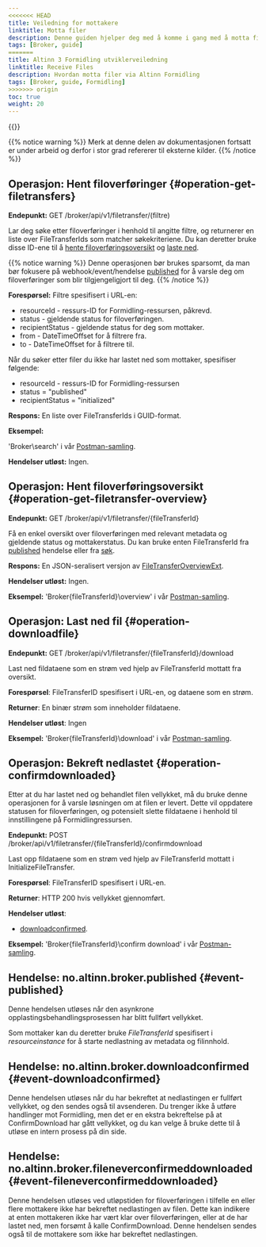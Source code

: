 ```yaml
---
<<<<<<< HEAD
title: Veiledning for mottakere
linktitle: Motta filer
description: Denne guiden hjelper deg med å komme i gang med å motta filer ved hjelp av Altinn Formidling. 
tags: [Broker, guide]
=======
title: Altinn 3 Formidling utviklerveiledning
linktitle: Receive Files
description: Hvordan motta filer via Altinn Formidling
tags: [Broker, guide, Formidling]
>>>>>>> origin
toc: true
weight: 20
---
```


{{<children />}}

{{% notice warning  %}}
Merk at denne delen av dokumentasjonen fortsatt er under arbeid og derfor i stor grad refererer til eksterne kilder.
{{% /notice %}}

## Operasjon: Hent filoverføringer {#operation-get-filetransfers}

**Endepunkt:** GET /broker/api/v1/filetransfer/(filtre)

Lar deg søke etter filoverføringer i henhold til angitte filtre, og returnerer en liste over FileTransferIds som matcher søkekriteriene.
Du kan deretter bruke disse ID-ene til å [hente filoverføringsoversikt](#operation-get-filetransfer-overview) og [laste ned](#operation-downloadfile).

{{% notice warning  %}}
Denne operasjonen bør brukes sparsomt, da man bør fokusere på webhook/event/hendelse [published](#event-published) for å varsle deg om filoverføringer som blir tilgjengeligjort til deg.
{{% /notice %}}

**Forespørsel:** Filtre spesifisert i URL-en:

- resourceId - ressurs-ID for Formidling-ressursen, påkrevd.
- status - gjeldende status for filoverføringen.
- recipientStatus - gjeldende status for deg som mottaker.
- from - DateTimeOffset for å filtrere fra.
- to - DateTimeOffset for å filtrere til.

Når du søker etter filer du ikke har lastet ned som mottaker, spesifiser følgende:

- resourceId - ressurs-ID for Formidling-ressursen
- status = "published"
- recipientStatus = "initialized"

**Respons:** En liste over FileTransferIds i GUID-format.

**Eksempel:**

'Broker\search' i vår [Postman-samling](https://github.com/Altinn/altinn-broker/blob/main/altinn3-broker-postman-collection.json).

**Hendelser utløst:** Ingen.

## Operasjon: Hent filoverføringsoversikt {#operation-get-filetransfer-overview}

**Endepunkt:** GET /broker/api/v1/filetransfer/{fileTransferId}

Få en enkel oversikt over filoverføringen med relevant metadata og gjeldende status og mottakerstatus.
Du kan bruke enten FileTransferId fra [published](#event-published) hendelse eller fra [søk](#operation-get-filetransfers).

**Respons:** En JSON-seralisert versjon av [FileTransferOverviewExt](https://github.com/Altinn/altinn-broker/blob/main/src/Altinn.Broker.API/Models/FileTransferOverviewExt.cs).

**Hendelser utløst:** Ingen.

**Eksempel:** 'Broker\{fileTransferId}\overview' i vår [Postman-samling](https://github.com/Altinn/altinn-broker/blob/main/altinn3-broker-postman-collection.json).

## Operasjon: Last ned fil {#operation-downloadfile}

**Endepunkt:** GET /broker/api/v1/filetransfer/{fileTransferId}/download

Last ned fildataene som en strøm ved hjelp av FileTransferId mottatt fra oversikt.

**Forespørsel**: FileTransferID spesifisert i URL-en, og dataene som en strøm.

**Returner**: En binær strøm som inneholder fildataene.

**Hendelser utløst**: Ingen

**Eksempel:** 'Broker\{fileTransferId}\download' i vår [Postman-samling](https://github.com/Altinn/altinn-broker/blob/main/altinn3-broker-postman-collection.json).

## Operasjon: Bekreft nedlastet {#operation-confirmdownloaded}

Etter at du har lastet ned og behandlet filen vellykket, må du bruke denne operasjonen for å varsle løsningen om at filen er levert.
Dette vil oppdatere statusen for filoverføringen, og potensielt slette fildataene i henhold til innstillingene på Formidlingressursen.

**Endepunkt:** POST /broker/api/v1/filetransfer/{fileTransferId}/confirmdownload

Last opp fildataene som en strøm ved hjelp av FileTransferId mottatt i InitializeFileTransfer.

**Forespørsel**: FileTransferID spesifisert i URL-en.

**Returner**: HTTP 200 hvis vellykket gjennomført.

**Hendelser utløst**:

- [downloadconfirmed](#event-downloadconfirmed).

**Eksempel:** 'Broker\{fileTransferId}\confirm download' i vår [Postman-samling](https://github.com/Altinn/altinn-broker/blob/main/altinn3-broker-postman-collection.json).

## Hendelse: no.altinn.broker.published {#event-published}

Denne hendelsen utløses når den asynkrone opplastingsbehandlingsprosessen har blitt fullført vellykket.

Som mottaker kan du deretter bruke *FileTransferId* spesifisert i *resourceinstance* for å starte nedlastning av metadata og filinnhold.

## Hendelse: no.altinn.broker.downloadconfirmed {#event-downloadconfirmed}

Denne hendelsen utløses når du har bekreftet at nedlastingen er fullført vellykket, og den sendes også til avsenderen.
Du trenger ikke å utføre handlinger mot Formidling, men det er en ekstra bekreftelse på at ConfirmDownload har gått vellykket, og du kan velge å bruke dette til å utløse en intern prosess på din side.

## Hendelse: no.altinn.broker.fileneverconfirmeddownloaded {#event-fileneverconfirmeddownloaded}

Denne hendelsen utløses ved utløpstiden for filoverføringen i tilfelle en eller flere mottakere ikke har bekreftet nedlastingen av filen.
Dette kan indikere at enten mottakeren ikke har vært klar over filoverføringen, eller at de har lastet ned, men forsømt å kalle ConfirmDownload.
Denne hendelsen sendes også til de mottakere som ikke har bekreftet nedlastingen.

